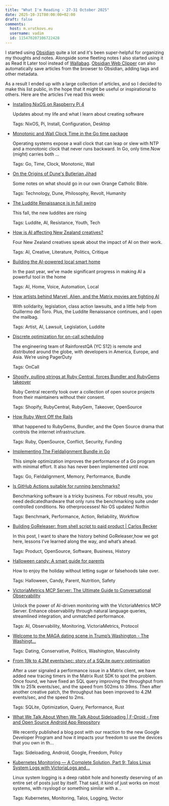 ```yaml
---
title: "What I'm Reading - 27-31 October 2025"
date: 2025-10-31T00:00:00+02:00
draft: false
comments:
  host: m.vrutkovs.eu
  username: vadim
  id: 115470207106722428
---
```


I started using [Obsidian](https://obsidian.md/) quite a lot and it's been super-helpful for organizing my thoughts and notes. Alongside some fleeting notes I also started using it as Read It Later tool instead of [Wallabag](https://wallabag.org/). [Obsidian Web Clipper](https://obsidian.md/clipper) can also automatically save articles from the browser to Obsidian, adding tags and other metadata.

As a result I ended up with a large collection of articles, and so I decided to make this list public, in the hope that it might be useful or inspirational to others.
Here are the articles I've read this week:

* [Installing NixOS on Raspberry Pi 4](https://mtlynch.io/nixos-pi4/)

  Updates about my life and what I learn about creating software

  Tags: NixOS, Pi, Install, Configuration, Desktop

* [Monotonic and Wall Clock Time in the Go time package](https://victoriametrics.com/blog/go-time-monotonic-wall-clock/)

  Operating systems expose a wall clock that can leap or slew with NTP and a monotonic clock that never runs backward. In Go, only time.Now (might) carries both …

  Tags: Go, Time, Clock, Monotonic, Wall

* [On the Origins of Dune's Butlerian Jihad](https://thetechbubble.substack.com/p/on-the-origins-of-dunes-butlerian)

  Some notes on what should go in our own Orange Catholic Bible.

  Tags: Technology, Dune, Philosophy, Revolt, Humanity

* [The Luddite Renaissance is in full swing](https://www.bloodinthemachine.com/p/the-luddite-renaissance-is-in-full)

  This fall, the new luddites are rising

  Tags: Luddite, AI, Resistance, Youth, Tech

* [How is AI affecting New Zealand creatives?](https://thespinoff.co.nz/books/25-06-2025/how-is-ai-affecting-new-zealand-creatives)

  Four New Zealand creatives speak about the impact of AI on their work.

  Tags: AI, Creative, Literature, Politics, Critique

* [Building the AI-powered local smart home](https://www.home-assistant.io/blog/2025/09/11/ai-in-home-assistant/)

  In the past year, we’ve made significant progress in making AI a powerful tool in the home

  Tags: AI, Home, Voice, Automation, Local

* [How artists behind Marvel, Alien, and the Matrix movies are fighting AI](https://www.bloodinthemachine.com/p/how-artists-behind-marvel-alien-and)

  With solidarity, legislation, class action lawsuits, and a little help from Guillermo del Toro. Plus, the Luddite Renaissance continues, and I open the mailbag.

  Tags: Artist, AI, Lawsuit, Legislation, Luddite

* [Discrete optimization for on-call scheduling](https://www.rainforestqa.com/blog/discrete-optimization-for-on-call-scheduling)

  The engineering team of RainforestQA (YC S12) is remote and distributed around the globe, with developers in America, Europe, and Asia. We’re using PagerDuty

  Tags: OnCall

* [Shopify, pulling strings at Ruby Central, forces Bundler and RubyGems takeover](https://joel.drapper.me/p/rubygems-takeover/)

  Ruby Central recently took over a collection of open source projects from their maintainers without their consent.

  Tags: Shopify, RubyCentral, RubyGem, Takeover, OpenSource

* [How Ruby Went Off the Rails](https://www.404media.co/how-ruby-went-off-the-rails/)

  What happened to RubyGems, Bundler, and the Open Source drama that controls the internet infrastructure.

  Tags: Ruby, OpenSource, Conflict, Security, Funding

* [Implementing The Fieldalignment Bundle in Go](https://switchupcb.com/blog/implementing-the-fieldalignment-bundle-in-go/)

  This simple optimization improves the performance of a Go program with minimal effort. It also has never been implemented until now.

  Tags: Go, Fieldalignment, Memory, Performance, Bundle

* [Is GitHub Actions suitable for running benchmarks?](https://labs.quansight.org/blog/2021/08/github-actions-benchmarks)

  Benchmarking software is a tricky business. For robust results, you need dedicatedhardware that only runs the benchmarking suite under controlled conditions. No otherprocesses! No OS updates! Nothin

  Tags: Benchmark, Performance, Action, Reliability, Workflow

* [Building GoReleaser: from shell script to paid product | Carlos Becker](https://carlosbecker.com/posts/building-goreleaser/)

  In this post, I want to share the history behind GoReleaser,how we got here, lessons I’ve learned along the way, and what’s ahead.

  Tags: Product, OpenSource, Software, Business, History


* [Halloween candy: A smart guide for parents](https://yourlocalepidemiologist.substack.com/p/halloween-candy-children-hyperactivity-jetelina)

  How to enjoy the holiday without letting sugar or falsehoods take over.

  Tags: Halloween, Candy, Parent, Nutrition, Safety

* [VictoriaMetrics MCP Server: The Ultimate Guide to Conversational Observability](https://skywork.ai/skypage/en/victoriametrics-mcp-server-conversational-observability/1977965449494073344)

  Unlock the power of AI-driven monitoring with the VictoriaMetrics MCP Server. Enhance observability through natural language queries, streamlined integration, and unmatched performance.

  Tags: AI, Observability, Monitoring, VictoriaMetrics, Protocol

* [Welcome to the MAGA dating scene in Trump’s Washington - The Washingt…](https://archive.ph/VY8Tu)

  Tags: Dating, Conservative, Politics, Washington, Masculinity

* [From 19k to 4.2M events/sec: story of a SQLite query optimisation](https://mnt.io/articles/from-19k-to-4-2m-events-per-sec-story-of-a-sqlite-query-optimisation/)

  After a user signaled a performance issue in a Matrix client, we have added new tracing timers in the Matrix Rust SDK to spot the problem. Once found, we have fixed an SQL query improving the throughput from 19k to 251k events/sec, and the speed from 502ms to 39ms. Then after another creative patch, the throughput has been improved to 4.2M events/sec, and the speed to 2ms.

  Tags: SQLite, Optimization, Query, Performance, Rust

* [What We Talk About When We Talk About Sideloading | F-Droid - Free and Open Source Android App Repository](https://f-droid.org/en/2025/10/28/sideloading.html)

  We recently published a blog post with our reaction to the new Google Developer Program and how it impacts your freedom to use the devices that you own in th...

  Tags: Sideloading, Android, Google, Freedom, Policy

* [Kubernetes Monitoring — A Complete Solution, Part 9: Talos Linux System Logs with VictoriaLogs and…](https://itnext.io/kubernetes-monitoring-a-complete-solution-part-9-talos-linux-system-logs-with-victorialogs-and-65c1f1e44a23)

  Linux system logging is a deep rabbit hole and honestly deserving of an entire set of posts just by itself. That said, it kind of just works on most systems, with rsyslogd or something similar with a…

  Tags: Kubernetes, Monitoring, Talos, Logging, Vector
